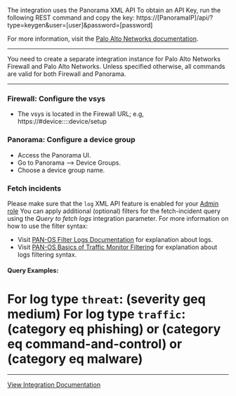 The integration uses the Panorama XML API
To obtain an API Key, run the following REST command and copy the key:
https://[PanoramaIP]/api/?type=keygen&user=[user]&password=[password]

For more information, visit the [Palo Alto Networks documentation](https://www.paloaltonetworks.com/documentation).

---
You need to create a separate integration instance for Palo Alto Networks Firewall and Palo Alto Networks. Unless specified otherwise, all commands are valid for both Firewall and Panorama.

---
### Firewall: Configure the vsys
- The vsys is located in the Firewall URL; e.g, https://<server>#device::<vsys>::device/setup

### Panorama: Configure a device group
- Access the Panorama UI.
- Go to Panorama --> Device Groups.
- Choose a device group name.

### Fetch incidents
Please make sure that the `log` XML API feature is enabled for your [Admin role](https://docs.paloaltonetworks.com/pan-os/9-0/pan-os-panorama-api/get-started-with-the-pan-os-xml-api/enable-api-access.html)
You can apply additional (optional) filters for the fetch-incident query using the *Query to fetch logs* integration parameter. For more information on how to use the filter syntax:
- Visit [PAN-OS Filter Logs Documentation](https://docs.paloaltonetworks.com/pan-os/8-0/pan-os-admin/monitoring/view-and-manage-logs/filter-logs.html) for explanation about logs.
- Visit [PAN-OS Basics of Traffic Monitor Filtering](https://knowledgebase.paloaltonetworks.com/KCSArticleDetail?id=kA10g000000ClSlCAK) for explanation about logs filtering syntax.
#### Query Examples:
For log type `threat`: (severity geq medium)
For log type `traffic`:(category eq phishing) or (category eq command-and-control) or (category eq malware)
=======
---
[View Integration Documentation](https://xsoar.pan.dev/docs/reference/integrations/panorama)


